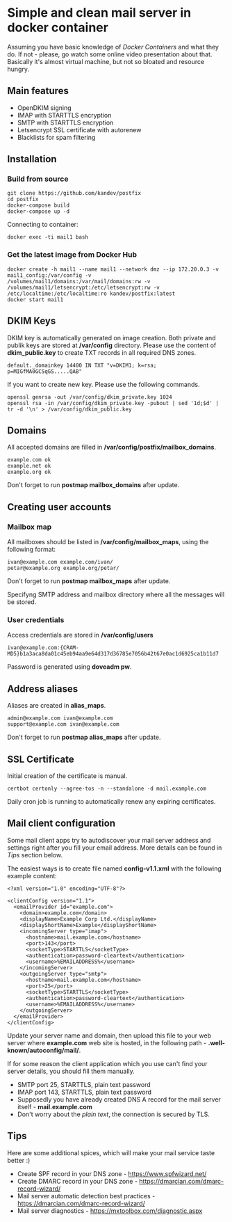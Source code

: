 # Simple and clean mail server in docker container #
Assuming you have basic knowledge of *Docker Containers* and what they do. If not - please, go watch some online video presentation about that. Basically it's almost virtual machine, but not so bloated and resource hungry.

## Main features ##

* OpenDKIM signing
* IMAP with STARTTLS encryption
* SMTP with STARTTLS encryption
* Letsencrypt SSL certificate with autorenew
* Blacklists for spam filtering

## Installation ##
### Build from source ###
```
git clone https://github.com/kandev/postfix
cd postfix
docker-compose build
docker-compose up -d
```
Connecting to container:
```
docker exec -ti mail1 bash
```
### Get the latest image from Docker Hub ###
```
docker create -h mail1 --name mail1 --network dmz --ip 172.20.0.3 -v mail1_config:/var/config -v /volumes/mail1/domains:/var/mail/domains:rw -v /volumes/mail1/letsencrypt:/etc/letsencrypt:rw -v /etc/localtime:/etc/localtime:ro kandev/postfix:latest
docker start mail1
```
## DKIM Keys ##
DKIM key is automatically generated on image creation. Both private and publik keys are stored at **/var/config** directory.
Please use the content of **dkim_public.key** to create TXT records in all required DNS zones.
```
default._domainkey 14400 IN TXT "v=DKIM1; k=rsa; p=MIGfMA0GCSqGS.....QAB"
```
If you want to create new key. Please use the following commands.
```
openssl genrsa -out /var/config/dkim_private.key 1024
openssl rsa -in /var/config/dkim_private.key -pubout | sed '1d;$d' | tr -d '\n' > /var/config/dkim_public.key
```
## Domains ##
All accepted domains are filled in **/var/config/postfix/mailbox_domains**.
```
example.com ok
example.net ok
example.org ok
```
Don't forget to run **postmap mailbox_domains** after update.
## Creating user accounts ##
### Mailbox map ###
All mailboxes should be listed in **/var/config/mailbox_maps**, using the following format:
```
ivan@example.com example.com/ivan/
petar@example.org example.org/petar/
```
Don't forget to run **postmap mailbox_maps** after update.

Specifyng SMTP address and mailbox directory where all the messages will be stored.
### User credentials ###
Access credentials are stored in **/var/config/users**
```
ivan@example.com:{CRAM-MD5}b1a3aca8da01c45eb94aa9e64d317d36785e7056b42t67e0ac1d6925ca1b11d7
```
Password is generated using **doveadm pw**.
## Address aliases ##
Aliases are created in **alias_maps**.
```
admin@example.com ivan@example.com
support@example.com ivan@example.com
```
Don't forget to run **postmap alias_maps** after update.

## SSL Certificate ##
Initial creation of the certificate is manual.
```
certbot certonly --agree-tos -n --standalone -d mail.example.com
```
Daily cron job is running to automatically renew any expiring certificates.

## Mail client configuration ##
Some mail client apps try to autodiscover your mail server address and settings right after you fill your email address. More details can be found in *Tips* section below.

The easiest ways is to create file named **config-v1.1.xml** with the following example content:
```
<?xml version="1.0" encoding="UTF-8"?>

<clientConfig version="1.1">
  <emailProvider id="example.com">
    <domain>example.com</domain>
    <displayName>Example Corp Ltd.</displayName>
    <displayShortName>Example</displayShortName>
    <incomingServer type="imap">
      <hostname>mail.example.com</hostname>
      <port>143</port>
      <socketType>STARTTLS</socketType>
      <authentication>password-cleartext</authentication>
      <username>%EMAILADDRESS%</username>
    </incomingServer>
    <outgoingServer type="smtp">
      <hostname>mail.example.com</hostname>
      <port>25</port>
      <socketType>STARTTLS</socketType>
      <authentication>password-cleartext</authentication>
      <username>%EMAILADDRESS%</username>
    </outgoingServer>
  </emailProvider>
</clientConfig>
```
Update your server name and domain, then upload this file to your web server where **example.com** web site is hosted, in the following path - **.well-known/autoconfig/mail/**.

If for some reason the client application which you use can't find your server details, you should fill them manually.
* SMTP port 25, STARTTLS, plain text password
* IMAP port 143, STARTTLS, plain text password
* Supposedly you have already created DNS A record for the mail server itself - **mail.example.com**
* Don't worry about the *plain text*, the connection is secured by TLS.

## Tips ##
Here are some additional spices, which will make your mail service taste better :)
* Create SPF record in your DNS zone - https://www.spfwizard.net/
* Create DMARC record in your DNS zone - https://dmarcian.com/dmarc-record-wizard/
* Mail server automatic detection best practices - https://dmarcian.com/dmarc-record-wizard/
* Mail server diagnostics - https://mxtoolbox.com/diagnostic.aspx
